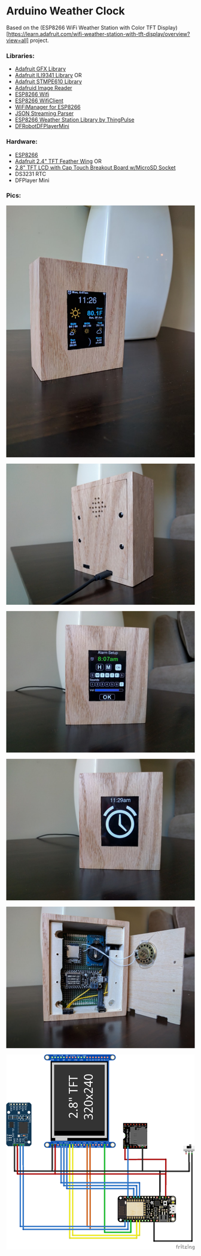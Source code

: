 # Arduino Weather Clock

Based on the (ESP8266 WiFi Weather Station with Color TFT Display)[https://learn.adafruit.com/wifi-weather-station-with-tft-display/overview?view=all] project.

### Libraries:

- [Adafruit GFX Library](https://github.com/adafruit/Adafruit-GFX-Library)
- [Adafruit ILI9341 Library](https://github.com/adafruit/Adafruit_ILI9341) OR
- [Adafruit STMPE610 Library](https://github.com/adafruit/Adafruit_STMPE610)
- [Adafruid Image Reader](https://github.com/adafruit/Adafruit_ImageReader)
- [ESP8266 Wifi](https://github.com/esp8266/Arduino/tree/master/libraries/ESP8266WiFi)
- [ESP8266 WifiClient](https://github.com/esp8266/Arduino/tree/master/libraries/ESP8266HTTPClient)
- [WiFiManager for ESP8266](https://github.com/tzapu/WiFiManager)
- [JSON Streaming Parser](https://github.com/squix78/json-streaming-parser)
- [ESP8266 Weather Station Library by ThingPulse](https://github.com/squix78/esp8266-weather-station)
- [DFRobotDFPlayerMini](https://github.com/DFRobot/DFRobotDFPlayerMini)

### Hardware:

- [ESP8266](https://learn.adafruit.com/adafruit-feather-huzzah-esp8266/)
- [Adafruit 2.4" TFT Feather Wing](https://learn.adafruit.com/adafruit-2-4-tft-touch-screen-featherwing/) OR
- [2.8" TFT LCD with Cap Touch Breakout Board w/MicroSD Socket](https://www.adafruit.com/product/2090)
- DS3231 RTC
- DFPlayer Mini 

### Pics:

![Weather Clock](/docs/weather_clock1.jpg)

![Weather Clock](/docs/weather_clock2.jpg)

![Weather Clock](/docs/alarm_setup.jpg)

![Weather Clock](/docs/alarm.jpg)

![Weather Clock](/docs/weather_clock_inside.jpg)

![Weather Clock](/docs/WeatherClock_bb.png)

